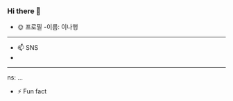 ### Hi there 👋

- 🌞 프로필
 -이름: 이나행
-----------------------
- 📫 SNS
 -
 --------------------------
ns: ...
- ⚡ Fun fact
